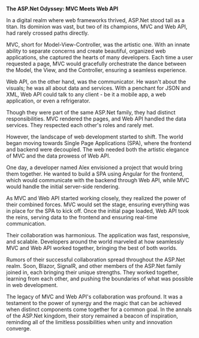 **The ASP.Net Odyssey: MVC Meets Web API**

In a digital realm where web frameworks thrived, ASP.Net stood tall as a titan. Its dominion was vast, but two of its champions, MVC and Web API, had rarely crossed paths directly.

MVC, short for Model-View-Controller, was the artistic one. With an innate ability to separate concerns and create beautiful, organized web applications, she captured the hearts of many developers. Each time a user requested a page, MVC would gracefully orchestrate the dance between the Model, the View, and the Controller, ensuring a seamless experience.

Web API, on the other hand, was the communicator. He wasn't about the visuals; he was all about data and services. With a penchant for JSON and XML, Web API could talk to any client - be it a mobile app, a web application, or even a refrigerator.

Though they were part of the same ASP.Net family, they had distinct responsibilities. MVC rendered the pages, and Web API handled the data services. They respected each other's roles and rarely met.

However, the landscape of web development started to shift. The world began moving towards Single Page Applications (SPA), where the frontend and backend were decoupled. The web needed both the artistic elegance of MVC and the data prowess of Web API.

One day, a developer named Alex envisioned a project that would bring them together. He wanted to build a SPA using Angular for the frontend, which would communicate with the backend through Web API, while MVC would handle the initial server-side rendering.

As MVC and Web API started working closely, they realized the power of their combined forces. MVC would set the stage, ensuring everything was in place for the SPA to kick off. Once the initial page loaded, Web API took the reins, serving data to the frontend and ensuring real-time communication.

Their collaboration was harmonious. The application was fast, responsive, and scalable. Developers around the world marveled at how seamlessly MVC and Web API worked together, bringing the best of both worlds.

Rumors of their successful collaboration spread throughout the ASP.Net realm. Soon, Blazor, SignalR, and other members of the ASP.Net family joined in, each bringing their unique strengths. They worked together, learning from each other, and pushing the boundaries of what was possible in web development.

The legacy of MVC and Web API's collaboration was profound. It was a testament to the power of synergy and the magic that can be achieved when distinct components come together for a common goal. In the annals of the ASP.Net kingdom, their story remained a beacon of inspiration, reminding all of the limitless possibilities when unity and innovation converge.
